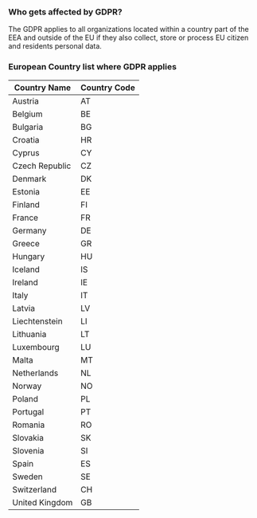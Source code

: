### Who gets affected by GDPR?
The GDPR applies to all organizations located within a country part of the EEA and outside of the EU if they also collect, store or process EU citizen and residents personal data.

### European Country list where GDPR applies

Country Name | Country Code
--- | ---
Austria|AT
Belgium|BE
Bulgaria|BG
Croatia|HR
Cyprus|CY
Czech Republic|CZ
Denmark|DK
Estonia|EE
Finland|FI
France|FR
Germany|DE
Greece|GR
Hungary|HU
Iceland|IS
Ireland|IE
Italy|IT
Latvia|LV
Liechtenstein|LI
Lithuania|LT
Luxembourg|LU
Malta|MT
Netherlands|NL
Norway|NO
Poland|PL
Portugal|PT
Romania|RO
Slovakia|SK
Slovenia|SI
Spain|ES
Sweden|SE
Switzerland|CH
United Kingdom|GB
